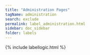 ```yaml
---
title: "Administration Pages"
tagName: administration
search: exclude
permalink: label_administration.html
sidebar: doc_sidebar
folder: labels
---
```

{% include labellogic.html %}


